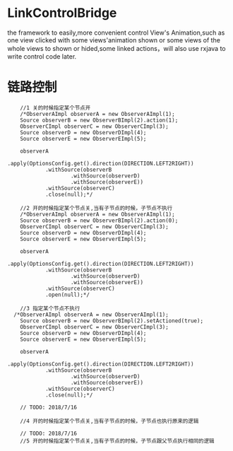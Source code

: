# LinkControlBridge
the framework to easily,more convenient control View's Animation,such as one view clicked with some views'animation shown or some views of the whole views to shown or hided,some linked actions，will also use rxjava to write control code later.

# 链路控制

        //1 关的时候指定某个节点开
        /*ObserverAImpl observerA = new ObserverAImpl(1);
        Source observerB = new ObserverBImpl(2).action(1);
        ObserverCImpl observerC = new ObserverCImpl(3);
        Source observerD = new ObserverDImpl(4);
        Source observerE = new ObserverEImpl(5);

        observerA
                .apply(OptionsConfig.get().direction(DIRECTION.LEFT2RIGHT))
                .withSource(observerB
                        .withSource(observerD)
                        .withSource(observerE))
                .withSource(observerC)
                .close(null);*/
                
        //2 开的时候指定某个节点关,当有子节点的时候，子节点不执行
        /*ObserverAImpl observerA = new ObserverAImpl(1);
        Source observerB = new ObserverBImpl(2).action(0);
        ObserverCImpl observerC = new ObserverCImpl(3);
        Source observerD = new ObserverDImpl(4);
        Source observerE = new ObserverEImpl(5);

        observerA
                .apply(OptionsConfig.get().direction(DIRECTION.LEFT2RIGHT))
                .withSource(observerB
                        .withSource(observerD)
                        .withSource(observerE))
                .withSource(observerC)
                .open(null);*/
                
        //3 指定某个节点不执行
      /*ObserverAImpl observerA = new ObserverAImpl(1);
        Source observerB = new ObserverBImpl(2).setActioned(true);
        ObserverCImpl observerC = new ObserverCImpl(3);
        Source observerD = new ObserverDImpl(4);
        Source observerE = new ObserverEImpl(5);

        observerA
                .apply(OptionsConfig.get().direction(DIRECTION.LEFT2RIGHT))
                .withSource(observerB
                        .withSource(observerD)
                        .withSource(observerE))
                .withSource(observerC)
                .close(null);*/
                
        // TODO: 2018/7/16

        //4 开的时候指定某个节点关,当有子节点的时候，子节点也执行原来的逻辑

        // TODO: 2018/7/16
        //5 开的时候指定某个节点关,当有子节点的时候，子节点跟父节点执行相同的逻辑
